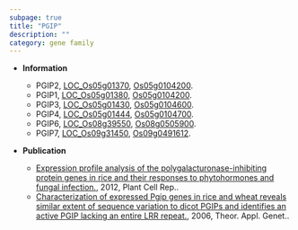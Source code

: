 ```yaml
---
subpage: true
title: "PGIP"
description: ""
category: gene family
---
```


* **Information**  
    + PGIP2, [LOC_Os05g01370](http://rice.plantbiology.msu.edu/cgi-bin/ORF_infopage.cgi?orf=LOC_Os05g01370), [Os05g0104200](http://rapdb.dna.affrc.go.jp/viewer/gbrowse_details/irgsp1?name=Os05g0104200).
    + PGIP1, [LOC_Os05g01380](http://rice.plantbiology.msu.edu/cgi-bin/ORF_infopage.cgi?orf=LOC_Os05g01380), [Os05g0104200](http://rapdb.dna.affrc.go.jp/viewer/gbrowse_details/irgsp1?name=Os05g0104200).
    + PGIP3, [LOC_Os05g01430](http://rice.plantbiology.msu.edu/cgi-bin/ORF_infopage.cgi?orf=LOC_Os05g01430), [Os05g0104600](http://rapdb.dna.affrc.go.jp/viewer/gbrowse_details/irgsp1?name=Os05g0104600).
    + PGIP4, [LOC_Os05g01444](http://rice.plantbiology.msu.edu/cgi-bin/ORF_infopage.cgi?orf=LOC_Os05g01444), [Os05g0104700](http://rapdb.dna.affrc.go.jp/viewer/gbrowse_details/irgsp1?name=Os05g0104700).
    + PGIP6, [LOC_Os08g39550](http://rice.plantbiology.msu.edu/cgi-bin/ORF_infopage.cgi?orf=LOC_Os08g39550), [Os08g0505900](http://rapdb.dna.affrc.go.jp/viewer/gbrowse_details/irgsp1?name=Os08g0505900).
    + PGIP7, [LOC_Os09g31450](http://rice.plantbiology.msu.edu/cgi-bin/ORF_infopage.cgi?orf=LOC_Os09g31450), [Os09g0491612](http://rapdb.dna.affrc.go.jp/viewer/gbrowse_details/irgsp1?name=Os09g0491612).

* **Publication**  
    + [Expression profile analysis of the polygalacturonase-inhibiting protein genes in rice and their responses to phytohormones and fungal infection.](http://www.ncbi.nlm.nih.gov/pubmed?term=Expression+profile+analysis+of+the+polygalacturonase-inhibiting+protein+genes+in+rice+and+their+responses+to+phytohormones+and+fungal+infection.%5BTitle%5D), 2012, Plant Cell Rep..
    + [Characterization of expressed Pgip genes in rice and wheat reveals similar extent of sequence variation to dicot PGIPs and identifies an active PGIP lacking an entire LRR repeat.](http://www.ncbi.nlm.nih.gov/pubmed?term=Characterization+of+expressed+Pgip+genes+in+rice+and+wheat+reveals+similar+extent+of+sequence+variation+to+dicot+PGIPs+and+identifies+an+active+PGIP+lacking+an+entire+LRR+repeat.%5BTitle%5D), 2006, Theor. Appl. Genet..


